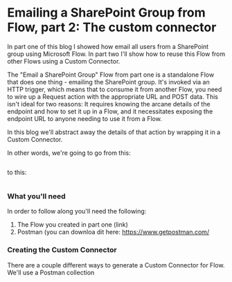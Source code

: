 # Emailing a SharePoint Group from Flow, part 2: The custom connector

In part one of this blog I showed how email all users from a SharePoint group using Microsoft Flow. In part two I'll show how to reuse this Flow from other Flows using a Custom Connector.

The "Email a SharePoint Group" Flow from part one is a standalone Flow that does one thing - emailing the SharePoint group. It's invoked via an HTTP trigger, which means that to consume it from another Flow, you need to wire up a Request action with the appropriate URL and POST data. This isn't ideal for two reasons: It requires knowing the arcane details of the endpoint and how to set it up in a Flow, and it necessitates exposing the endpoint URL to anyone needing to use it from a Flow.

In this blog we'll abstract away the details of that action by wrapping it in a Custom Connector.

In other words, we're going to go from this:

<image of raw http action>


to this:

<image of custom connector in action>

### What you'll need
In order to follow along you'll need the following:
1. The Flow you created in part one (link)
2. Postman (you can downloa dit here: https://www.getpostman.com/

### Creating the Custom Connector

There are a couple different ways to generate a Custom Connector for Flow. We'll use a Postman collection 
